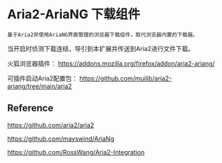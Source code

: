 # Aria2-AriaNG 下载组件
    基于Aria2并使用AriaNG界面管理的浏览器下载组件，取代浏览器内置的下载器。
当开启时侦测下载连结，导引到本扩展并传送到Aria2进行文件下载。

火狐浏览器插件：
    https://addons.mozilla.org/firefox/addon/aria2-ariang/

可插件启动Aria2配置包：
    https://github.com/muilib/aria2-ariang/tree/main/aria2
## Reference
https://github.com/aria2/aria2

https://github.com/mayswind/AriaNg

https://github.com/RossWang/Aria2-Integration
